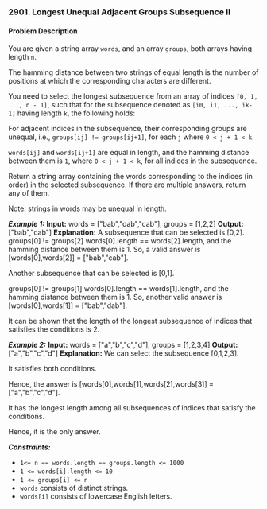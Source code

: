 ### 2901. Longest Unequal Adjacent Groups Subsequence II

#### Problem Description

You are given a string array `words`, and an array `groups`, both arrays having length `n`.

The hamming distance between two strings of equal length is the number of positions at which the corresponding characters are different.

You need to select the longest subsequence from an array of indices `[0, 1, ..., n - 1]`, such that for the subsequence denoted as `[i0, i1, ..., ik-1]` having length `k`, the following holds:

For adjacent indices in the subsequence, their corresponding groups are unequal, i.e., `groups[ij] != groups[ij+1]`, for each `j` where `0 < j + 1 < k`.

`words[ij]` and `words[ij+1]` are equal in length, and the hamming distance between them is `1`, where `0 < j + 1 < k`, for all indices in the subsequence.

Return a string array containing the words corresponding to the indices (in order) in the selected subsequence. If there are multiple answers, return any of them.

Note: strings in words may be unequal in length.

**_Example 1:_**
**Input:** words = ["bab","dab","cab"], groups = [1,2,2]
**Output:** ["bab","cab"]
**Explanation:** A subsequence that can be selected is [0,2].
groups[0] != groups[2]
words[0].length == words[2].length, and the hamming distance between them is 1.
So, a valid answer is [words[0],words[2]] = ["bab","cab"].

Another subsequence that can be selected is [0,1].

groups[0] != groups[1]
words[0].length == words[1].length, and the hamming distance between them is 1.
So, another valid answer is [words[0],words[1]] = ["bab","dab"].

It can be shown that the length of the longest subsequence of indices that satisfies the conditions is 2.

**_Example 2:_**
**Input:** words = ["a","b","c","d"], groups = [1,2,3,4]
**Output:** ["a","b","c","d"]
**Explanation:** We can select the subsequence [0,1,2,3].

It satisfies both conditions.

Hence, the answer is [words[0],words[1],words[2],words[3]] = ["a","b","c","d"].

It has the longest length among all subsequences of indices that satisfy the conditions.

Hence, it is the only answer.

**_Constraints:_**

- `1<= n == words.length == groups.length <= 1000`
- `1 <= words[i].length <= 10`
- `1 <= groups[i] <= n`
- `words` consists of distinct strings.
- `words[i]` consists of lowercase English letters.
